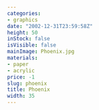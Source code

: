 ```yaml
---
categories:
- graphics
date: "2002-12-31T23:59:58Z"
height: 50
inStock: false
isVisible: false
mainImage: Phoenix.jpg
materials:
- paper
- acrylic
price: -1
slug: phoenix
title: Phoenix
width: 35
---
```


